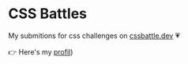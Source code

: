 # CSS Battles

My submitions for css challenges on [cssbattle.dev](https://cssbattle.dev/) :heartpulse:

:point_right: Here's my [profil](https://cssbattle.dev/player/6qKrRoBQRmeJqCD269N9VKMh4vd2))
